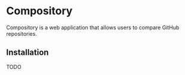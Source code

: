 # Compository

Compository is a web application that allows users to compare GitHub repositories.

## Installation

TODO

